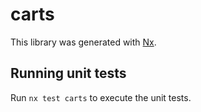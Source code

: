 # carts

This library was generated with [Nx](https://nx.dev).

## Running unit tests

Run `nx test carts` to execute the unit tests.

